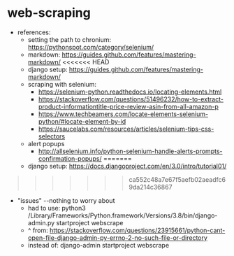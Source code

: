 # web-scraping

* references:
  * setting the path to chronium: https://pythonspot.com/category/selenium/
  * markdown: https://guides.github.com/features/mastering-markdown/
<<<<<<< HEAD
  * django setup: https://guides.github.com/features/mastering-markdown/
  * scraping with selenium:
    * https://selenium-python.readthedocs.io/locating-elements.html
    * https://stackoverflow.com/questions/51496232/how-to-extract-product-informationtitle-price-review-asin-from-all-amazon-p
    * https://www.techbeamers.com/locate-elements-selenium-python/#locate-element-by-id
    * https://saucelabs.com/resources/articles/selenium-tips-css-selectors
  * alert popups
    * http://allselenium.info/python-selenium-handle-alerts-prompts-confirmation-popups/
=======
  * django setup: https://docs.djangoproject.com/en/3.0/intro/tutorial01/

>>>>>>> ca552c48a7e67f5aefb02aeadfc69da214c36867

* "issues" --nothing to worry about
  * had to use: python3 /Library/Frameworks/Python.framework/Versions/3.8/bin/django-admin.py startproject webscrape
  * ^ from: https://stackoverflow.com/questions/23915661/python-cant-open-file-django-admin-py-errno-2-no-such-file-or-directory
  * instead of: django-admin startproject webscrape
